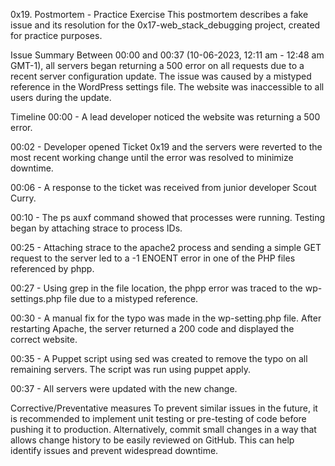 0x19. Postmortem - Practice Exercise
This postmortem describes a fake issue and its resolution for the 0x17-web_stack_debugging project, created for practice purposes.

Issue Summary
Between 00:00 and 00:37 (10-06-2023, 12:11 am - 12:48 am GMT-1), all servers began returning a 500 error on all requests due to a recent server configuration update. The issue was caused by a mistyped reference in the WordPress settings file. The website was inaccessible to all users during the update.

Timeline
00:00 - A lead developer noticed the website was returning a 500 error.

00:02 - Developer opened Ticket 0x19 and the servers were reverted to the most recent working change until the error was resolved to minimize downtime.

00:06 - A response to the ticket was received from junior developer Scout Curry.

00:10 - The ps auxf command showed that processes were running. Testing began by attaching strace to process IDs.

00:25 - Attaching strace to the apache2 process and sending a simple GET request to the server led to a -1 ENOENT error in one of the PHP files referenced by phpp.

00:27 - Using grep in the file location, the phpp error was traced to the wp-settings.php file due to a mistyped reference.

00:30 - A manual fix for the typo was made in the wp-setting.php file. After restarting Apache, the server returned a 200 code and displayed the correct website.

00:35 - A Puppet script using sed was created to remove the typo on all remaining servers. The script was run using puppet apply.

00:37 - All servers were updated with the new change.

Corrective/Preventative measures
To prevent similar issues in the future, it is recommended to implement unit testing or pre-testing of code before pushing it to production. Alternatively, commit small changes in a way that allows change history to be easily reviewed on GitHub. This can help identify issues and prevent widespread downtime.
